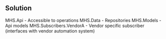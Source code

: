Solution
----

MHS.Api - Accessible to operations
MHS.Data - Repositories
MHS.Models - Api models
MHS.Subscribers.VendorA - Vendor specific subscriber (interfaces with vendor automation system)
 
 
